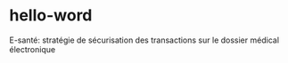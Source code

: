 # hello-word
E-santé: stratégie de sécurisation des transactions sur le dossier médical électronique
